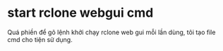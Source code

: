 # start rclone webgui cmd
 Quá phiền để gõ lệnh khởi chạy rclone web gui mỗi lần dùng, tôi tạo file cmd cho tiện sử dụng.
